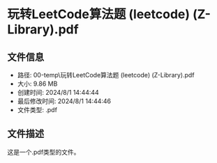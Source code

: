 ﻿# 玩转LeetCode算法题 (leetcode) (Z-Library).pdf

## 文件信息
- 路径: 00-temp\玩转LeetCode算法题 (leetcode) (Z-Library).pdf
- 大小: 9.86 MB
- 创建时间: 2024/8/1 14:44:44
- 最后修改时间: 2024/8/1 14:44:46
- 文件类型: .pdf

## 文件描述
这是一个.pdf类型的文件。

